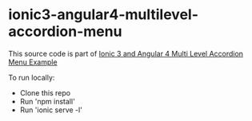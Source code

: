 # ionic3-angular4-multilevel-accordion-menu

This source code is part of [Ionic 3 and Angular 4 Multi Level Accordion Menu Example](https://www.djamware.com/post/58fdf9f080aca7414e78a63a/ionic-3-and-angular-4-multi-level-accordion-menu-example)

To run locally:
* Clone this repo
* Run 'npm install'
* Run 'ionic serve -l'
